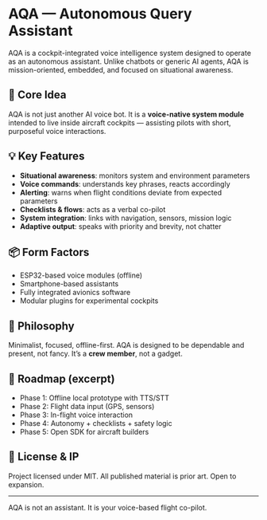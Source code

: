 # AQA — Autonomous Query Assistant

AQA is a cockpit-integrated voice intelligence system designed to operate as an autonomous assistant. Unlike chatbots or generic AI agents, AQA is mission-oriented, embedded, and focused on situational awareness.

## 🧭 Core Idea

AQA is not just another AI voice bot. It is a **voice-native system module** intended to live inside aircraft cockpits — assisting pilots with short, purposeful voice interactions.

## 💡 Key Features

- **Situational awareness**: monitors system and environment parameters
- **Voice commands**: understands key phrases, reacts accordingly
- **Alerting**: warns when flight conditions deviate from expected parameters
- **Checklists & flows**: acts as a verbal co-pilot
- **System integration**: links with navigation, sensors, mission logic
- **Adaptive output**: speaks with priority and brevity, not chatter

## 📦 Form Factors

- ESP32-based voice modules (offline)
- Smartphone-based assistants
- Fully integrated avionics software
- Modular plugins for experimental cockpits

## 🔧 Philosophy

Minimalist, focused, offline-first. AQA is designed to be dependable and present, not fancy. It’s a **crew member**, not a gadget.

## 🔄 Roadmap (excerpt)

- Phase 1: Offline local prototype with TTS/STT
- Phase 2: Flight data input (GPS, sensors)
- Phase 3: In-flight voice interaction
- Phase 4: Autonomy + checklists + safety logic
- Phase 5: Open SDK for aircraft builders

## 📜 License & IP

Project licensed under MIT. All published material is prior art. Open to expansion.

---

AQA is not an assistant. It is your voice-based flight co-pilot.